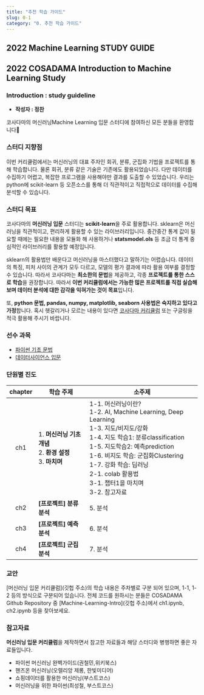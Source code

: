 ```yaml
---
title: "추천 학습 가이드"
slug: 0-1
category: "0. 추천 학습 가이드"
---
```


## 2022 Machine Learning STUDY GUIDE

## 2022 COSADAMA Introduction to Machine Learning Study

### Introduction : study guideline

- **작성자 : 정찬**

코사다마의 머신러닝Machine Learning 입문 스터디에 참여하신 모든 분들을 환영합니다🙌


### 스터디 지향점

이번 커리큘럼에서는 머신러닝의 대표 주자인 회귀, 분류, 군집화 기법을 프로젝트를 통해 학습합니다. 물론 회귀, 분류 같은 기술은 기존에도 활용되었습니다. 다만 데이터를 수집하기 어렵고, 복잡한 프로그램을 사용해야만 결과를 도출할 수 있었습니다. 우리는 python에 scikit-learn 등 오픈소스를 통해 더 직관적이고 직접적으로 데이터를 수집해 분석할 수 있습니다.

### 스터디 목표

코사다마의 **머신러닝 입문** 스터디는 **scikit-learn**을 주로 활용합니다. sklearn은 머신러닝을 직관적이고, 편리하게 활용할 수 있는 라이브러리입니다. 중간중간 통계 값이 필요할 때에는 필요한 내용을 모듈화 해 사용하거나 **statsmodel.ols** 등 조금 더 통계 중심적인 라이브러리를 활용할 예정입니다.

sklearn의 활용법만 배운다고 머신러닝을 마스터했다고 말하기는 어렵습니다. 데이터의 특징, 피처 사이의 관계가 모두 다르고, 모델의 평가 결과에 따라 활용 여부를 결정할 수 있습니다. 따라서 코사다마는 **최소한의 문법**을 제공하고, 각종 **프로젝트를 통한 스스로 학습**을 권장합니다. 따라서 **이번 커리큘럼에서는 가능한 많은 프로젝트를 직접 실습해보며 데이터 분석에 대한 감각을 익혀가는 것이 목표**입니다.

또, **python 문법, pandas, numpy, matplotlib, seaborn 사용법은 숙지하고 있다고 가정**합니다. 혹시 헷갈리거나 모르는 내용이 있다면 [코사다마 커리큘럼](https://curriculum.cosadama.com) 또는 구글링을 적극 활용해 주시기 바랍니다.

### 선수 과목
- [파이썬 기초 문법](https://curriculum.cosadama.com/python/0-1)
- [데이터사이언스 입문](https://curriculum.cosadama.com/intro-ds/0-1)



### 단원별 진도

| chapter  | 학습 주제                                                    | 소주제                                                       |
| :---: | ------------------------------------------------------------ | ------------------------------------------------------------ |
| ch1 | 1. **머신러닝 기초개념**<br /> 2. **환경 설정**<br /> 3. **마치며**| 1-1. 머신러닝이란?<br />1-2. AI, Machine Learning, Deep Learning<br />1-3. 지도/비지도/강화<br />1-4. 지도 학습1: 분류classification <br />1-5. 지도학습2: 예측prediction <br />1-6. 비지도 학습: 군집화Clustering<br />1-7. 강화 학습: 딥러닝<br />2-1. colab 활용법<br />3-1. 챕터1을 마치며<br />3-2. 참고자료|
| ch2 | **[프로젝트] 분류 분석**                    | 5. 분석<br />            |
| ch3 | **[프로젝트] 예측 분석**                    | 6. 분석<br />            |
| ch4 | **[프로젝트] 군집 분석**                    | 7. 분석<br />            |


### 교안

[머신러닝 입문 커리큘럼](깃헙 주소)의 학습 내용은 주차별로 구분 되어 있으며, 1-1, 1-2 등의 방식으로 구분되어 있습니다. 전체 코드를 원하시는 분들은 COSADAMA Github Repository 중 [Machine-Learning-Intro](깃헙 주소)에서 ch1.ipynb, ch2.ipynb 등을 찾아보세요.





### 참고자료

**머신러닝 입문 커리큘럼**을 제작하면서 참고한 자료들과 해당 스터디와 병행하면 좋은 자료들입니다.

- 파이썬 머신러닝 완벽가이드(권철민,위키북스)
- 핸즈온 머신러닝(오렐리앙 제롱, 한빛미디어)
- 쇼핑데이터를 활용한 머신러닝(부스트코스)
- 머신러닝을 위한 파이썬(최성철, 부스트코스)